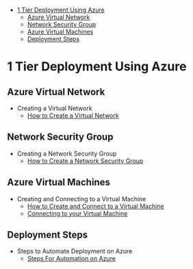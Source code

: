 

- [1 Tier Deployment Using Azure](#1-tier-deployment-using-azure)
  - [Azure Virtual Network](#azure-virtual-network)
  - [Network Security Group](#network-security-group)
  - [Azure Virtual Machines](#azure-virtual-machines)
  - [Deployment Steps](#deployment-steps)

# 1 Tier Deployment Using Azure

## Azure Virtual Network
- Creating a Virtual Network
  - [How to Create a Virtual Network](<Azure Virtual Network>)

## Network Security Group
- Creating a Network Security Group
  - [How to Create a Network Security Group](<Network Security Group>)

## Azure Virtual Machines
- Creating and Connecting to a Virtual Machine
  - [How to Create and Connect to a Virtual Machine](<Virtual Machines>)
  - [Connecting to your Virtual Machine](#connecting-to-your-virtual-machine)
  
## Deployment Steps
- Steps to Automate Deployment on Azure
  - [Steps For Automation on Azure](Deployment)